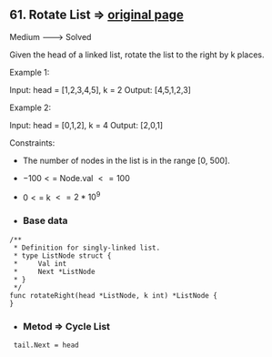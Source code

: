 ## 61. Rotate List => [original page](https://leetcode.com/problems/rotate-list/description/)
   Medium ---> Solved   

Given the head of a linked list, rotate the list to the right by k places.

Example 1:

Input: head = [1,2,3,4,5], k = 2
Output: [4,5,1,2,3]

Example 2:

Input: head = [0,1,2], k = 4
Output: [2,0,1]

Constraints:

   * The number of nodes in the list is in the range [0, 500].

   * $-100 <=$ Node.val $<= 100$

   * $0 <=$ k $<= 2 * 10^9$

* ### Base data

```Golang
/**
 * Definition for singly-linked list.
 * type ListNode struct {
 *     Val int
 *     Next *ListNode
 * }
 */
func rotateRight(head *ListNode, k int) *ListNode {
}
```

* ### Metod => Cycle List 
```Golang
 tail.Next = head
```
 

